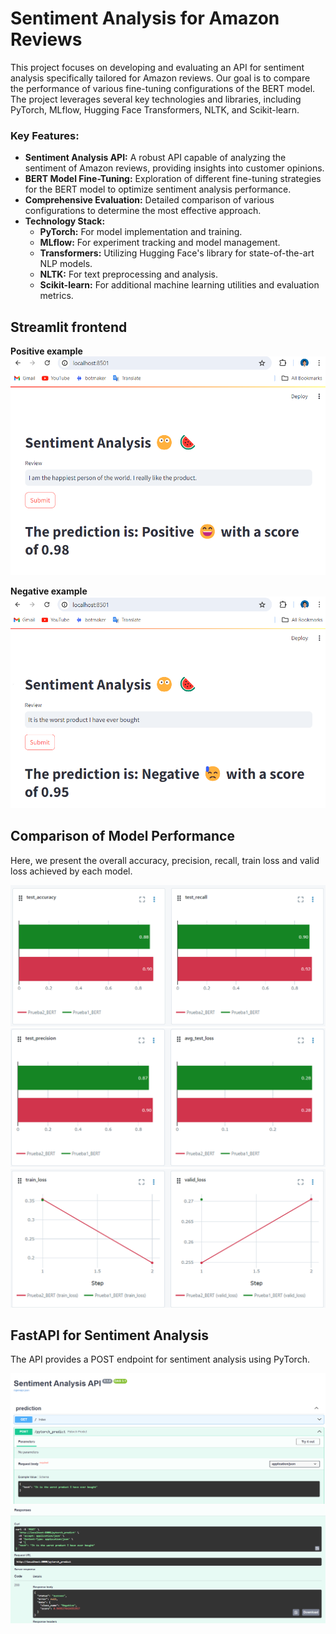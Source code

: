 # Sentiment Analysis for Amazon Reviews

This project focuses on developing and evaluating an API for sentiment analysis specifically tailored for Amazon reviews. Our goal is to compare the performance of various fine-tuning configurations of the BERT model. The project leverages several key technologies and libraries, including PyTorch, MLflow, Hugging Face Transformers, NLTK, and Scikit-learn.

### Key Features:

- **Sentiment Analysis API:** A robust API capable of analyzing the sentiment of Amazon reviews, providing insights into customer opinions.
- **BERT Model Fine-Tuning:** Exploration of different fine-tuning strategies for the BERT model to optimize sentiment analysis performance.
- **Comprehensive Evaluation:** Detailed comparison of various configurations to determine the most effective approach.
- **Technology Stack:**
  - **PyTorch:** For model implementation and training.
  - **MLflow:** For experiment tracking and model management.
  - **Transformers:** Utilizing Hugging Face's library for state-of-the-art NLP models.
  - **NLTK:** For text preprocessing and analysis.
  - **Scikit-learn:** For additional machine learning utilities and evaluation metrics.

## Streamlit frontend

**Positive example**
![Tests](public/positive_e.png)

**Negative example**
![Tests](public/negative_e.png)

## Comparison of Model Performance

Here, we present the overall accuracy, precision, recall, train loss and valid loss achieved by each model.

![Acuraccy](public/metrics1.png)
![Acuraccy](public/metrics2.png)
![Acuraccy](public/metrics3.png)

## FastAPI for Sentiment Analysis

The API provides a POST endpoint for sentiment analysis using PyTorch.

![Endpoints1](public/Endpoint1.png)
![Endpoints2](public/Endpoint2.png)
